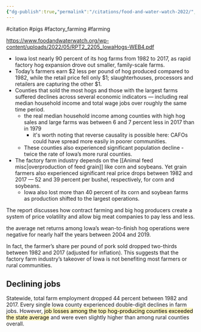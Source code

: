 ```yaml
---
{"dg-publish":true,"permalink":"/citations/food-and-water-watch-2022/","created":"2025-10-23T17:42:44.536+01:00","updated":"2025-10-23T18:06:08.784+01:00"}
---
```


#citation #pigs #factory_farming #farming 

https://www.foodandwaterwatch.org/wp-content/uploads/2022/05/RPT2_2205_IowaHogs-WEB4.pdf

- Iowa lost nearly 90 percent of its hog farms from 1982 to 2017, as rapid factory hog expansion drove out smaller, family-scale farms.
- Today’s farmers earn $2 less per pound of hog produced compared to 1982, while the retail price fell only $1; slaughterhouses, processors and retailers are capturing the other $1.
- Counties that sold the most hogs and those with the largest farms suffered declines across several economic indicators — including real median household income and total wage jobs over roughly the same time period. 
	- the real median household income among counties with high hog sales and large farms was between 6 and 7 percent less in 2017 than in 1979
		- it's worth noting that reverse causality is possible here: CAFOs could have spread more easily in poorer communities.
	- These counties also experienced significant population decline - twice the rate of Iowa’s more rural counties. 
- The factory farm industry depends on the [[Animal feed misc\|overproduction of feed grain]] like corn and soybeans. Yet grain farmers also experienced significant real price drops between 1982 and 2017 — 52 and 39 percent per bushel, respectively, for corn and soybeans. 
	- Iowa also lost more than 40 percent of its corn and soybean farms as production shifted to the largest operations.

The report discusses how contract farming and big hog producers create a system of price volatility and allow big meat companies to pay less and less.

the average net returns among Iowa’s wean-to-finish hog operations were negative for nearly half the years between 2004 and 2019.

In fact, the farmer’s share per pound of pork sold dropped two-thirds between 1982 and 2017 (adjusted for inflation). This suggests that the factory farm industry’s takeover of Iowa is not benefiting most farmers or rural communities. 

## Declining jobs
Statewide, total farm employment dropped 44 percent between 1982 and 2017. Every single Iowa county experienced double-digit declines in
farm jobs. However, <mark style="background: #FFF3A3A6;">job losses among the top hog-producing counties exceeded the state average</mark> and were even slightly higher than among rural
counties overall.